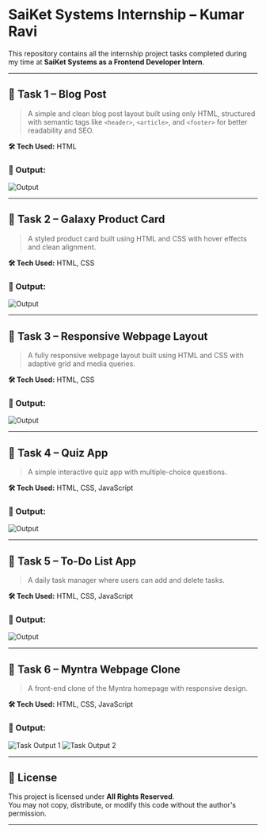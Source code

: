 # **SaiKet Systems Internship – Kumar Ravi**

This repository contains all the internship project tasks completed during my time at **SaiKet Systems as a Frontend Developer Intern**.

---

## 📁 Task 1 – Blog Post

> A simple and clean blog post layout built using only HTML, structured with semantic tags like `<header>`, `<article>`, and `<footer>` for better readability and SEO.


**🛠️ Tech Used:** HTML

### 📸 Output:
![Output](https://github.com/user-attachments/assets/432c409e-beea-43e8-a942-baa9b7dcb371)


---

## 📁 Task 2 – Galaxy Product Card

> A styled product card built using HTML and CSS with hover effects and clean alignment.

**🛠️ Tech Used:** HTML, CSS

### 📸 Output:

![Output](https://github.com/user-attachments/assets/e382ba21-5cf4-4505-a07e-4c56c152d17b)


---

## 📁 Task 3 – Responsive Webpage Layout

> A fully responsive webpage layout built using HTML and CSS with adaptive grid and media queries.

**🛠️ Tech Used:** HTML, CSS

### 📸 Output:

![Output](https://github.com/user-attachments/assets/d7e585ba-b0d3-4d44-8ed7-aa667b5572ae)


---

## 📁 Task 4 – Quiz App

> A simple interactive quiz app with multiple-choice questions.

**🛠️ Tech Used:** HTML, CSS, JavaScript

### 📸 Output:

![Output](https://github.com/user-attachments/assets/e2f1cd89-b82b-4e83-831e-b5ae0e06e983)


---

## 📁 Task 5 – To-Do List App

> A daily task manager where users can add and delete tasks.

**🛠️ Tech Used:** HTML, CSS, JavaScript

### 📸 Output:

![Output](https://github.com/user-attachments/assets/59d7de03-20c2-47e8-9362-a02f1c6413ab)


---

## 📁 Task 6 – Myntra Webpage Clone

> A front-end clone of the Myntra homepage with responsive design.

**🛠️ Tech Used:** HTML, CSS, JavaScript

### 📸 Output:

![Task Output 1](https://github.com/user-attachments/assets/0dad7a35-c13c-4bc9-a7bf-1c58c7d0e3ed)
![Task Output 2](https://github.com/user-attachments/assets/5f5b01d7-ea15-4318-83bf-501ec7cda1c9)


---

## 📜 License

This project is licensed under **All Rights Reserved**.  
You may not copy, distribute, or modify this code without the author's permission.

---



